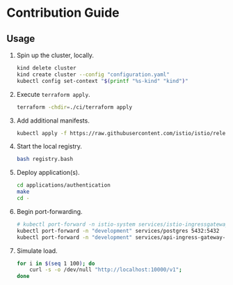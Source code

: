 # Contribution Guide

## Usage

1. Spin up the cluster, locally.

    ```bash
    kind delete cluster
    kind create cluster --config "configuration.yaml"
    kubectl config set-context "$(printf "%s-kind" "kind")"
    ```

2. Execute `terraform apply`.

    ```bash
    terraform -chdir=./ci/terraform apply 
    ```

3. Add additional manifests.

    ```bash
    kubectl apply -f https://raw.githubusercontent.com/istio/istio/release-1.22/samples/addons/extras/prometheus-operator.yaml
    ```

4. Start the local registry.

    ```bash
    bash registry.bash
    ```

5. Deploy application(s).

    ```bash
    cd applications/authentication
    make
    cd - 
    ```

6. Begin port-forwarding.

    ```bash
    # kubectl port-forward -n istio-system services/istio-ingressgateway 10000:80
    kubectl port-forward -n "development" services/postgres 5432:5432
    kubectl port-forward -n "development" services/api-ingress-gateway-istio 10000:80
    ```

7. Simulate load.

    ```bash
    for i in $(seq 1 100); do 
        curl -s -o /dev/null "http://localhost:10000/v1";
    done
    ```
